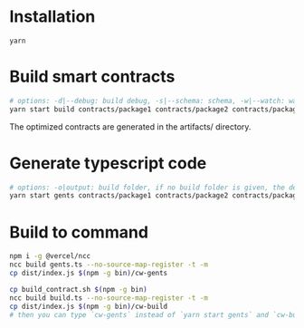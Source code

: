 # Installation

`yarn`

# Build smart contracts

```bash
# options: -d|--debug: build debug, -s|--schema: schema, -w|--watch: watch mode, -o|--output: build folder
yarn start build contracts/package1 contracts/package2 contracts/package3 [-o build_folder] [-d] [-s] [-w]
```

The optimized contracts are generated in the artifacts/ directory.

# Generate typescript code

```bash
# options: -o|output: build folder, if no build folder is given, the default output is current directory
yarn start gents contracts/package1 contracts/package2 contracts/package3 [-o build_folder] [--react-query]

```

# Build to command

```bash
npm i -g @vercel/ncc
ncc build gents.ts --no-source-map-register -t -m
cp dist/index.js $(npm -g bin)/cw-gents

cp build_contract.sh $(npm -g bin)
ncc build build.ts --no-source-map-register -t -m
cp dist/index.js $(npm -g bin)/cw-build
# then you can type `cw-gents` instead of `yarn start gents` and `cw-build` instead of `yarn start build`
```
